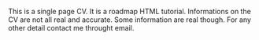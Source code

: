 This is a single page CV.
It is a roadmap HTML tutorial.
Informations on the CV are not all real and accurate.
Some information are  real though.
For any other detail contact me throught email.